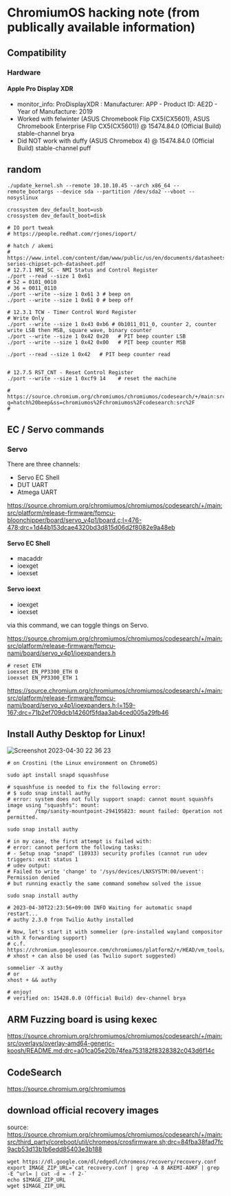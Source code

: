 # ChromiumOS hacking note (from publically available information)

## Compatibility
### Hardware
#### Apple Pro Display XDR
- monitor_info: ProDisplayXDR : Manufacturer: APP - Product ID: AE2D - Year of Manufacture: 2019
- Worked with felwinter (ASUS Chromebook Flip CX5(CX5601), ASUS Chromebook Enterprise Flip CX5(CX5601)) @ 15474.84.0 (Official Build) stable-channel brya
- Did NOT work with duffy (ASUS Chromebox 4) @ 15474.84.0 (Official Build) stable-channel puff

## random
```
./update_kernel.sh --remote 10.10.10.45 --arch x86_64 --remote_bootargs --device sda --partition /dev/sda2 --vboot --nosyslinux

crossystem dev_default_boot=usb
crossystem dev_default_boot=disk

# IO port tweak
# https://people.redhat.com/rjones/ioport/

# hatch / akemi
# https://www.intel.com/content/dam/www/public/us/en/documents/datasheets/9-series-chipset-pch-datasheet.pdf
# 12.7.1 NMI_SC - NMI Status and Control Register
./port --read --size 1 0x61
# 52 = 0101_0010
# 36 = 0011_0110
./port --write --size 1 0x61 3 # beep on
./port --write --size 1 0x61 0 # beep off

# 12.3.1 TCW - Timer Control Word Register
# Write Only
./port --write --size 1 0x43 0xb6 # 0b1011_011_0, counter 2, counter write LSB then MSB, square wave, binary counter
./port --write --size 1 0x42 0x20   # PIT beep counter LSB
./port --write --size 1 0x42 0x00   # PIT beep counter MSB

./port --read --size 1 0x42   # PIT beep counter read


# 12.7.5 RST_CNT - Reset Control Register
./port --write --size 1 0xcf9 14    # reset the machine

# https://source.chromium.org/chromiumos/chromiumos/codesearch/+/main:src/platform/depthcharge/src/board/hatch/board.c;l=134?q=hatch%20beep&ss=chromiumos%2Fchromiumos%2Fcodesearch:src%2F
# 

```

## EC / Servo commands

### Servo

There are three channels:
- Servo EC Shell
- DUT UART
- Atmega UART

https://source.chromium.org/chromiumos/chromiumos/codesearch/+/main:src/platform/release-firmware/fpmcu-bloonchipper/board/servo_v4p1/board.c;l=476-478;drc=1d44b153dcae4320bd3d815d06d2f8082e9a48eb

#### Servo EC Shell
- macaddr
- ioexget
- ioexset

#### Servo ioext
- ioexget
- ioexset

via this command, we can toggle things on Servo.

https://source.chromium.org/chromiumos/chromiumos/codesearch/+/main:src/platform/release-firmware/fpmcu-nami/board/servo_v4p1/ioexpanders.h

```
# reset ETH
ioexset EN_PP3300_ETH 0
ioexset EN_PP3300_ETH 1
```
https://source.chromium.org/chromiumos/chromiumos/codesearch/+/main:src/platform/release-firmware/fpmcu-nami/board/servo_v4p1/ioexpanders.h;l=159-167;drc=71b2ef709dcb14260f5fdaa3ab4ced005a29fb46



## Install Authy Desktop for Linux!

![Screenshot 2023-04-30 22 36 23](https://user-images.githubusercontent.com/10512779/235356396-30449e9c-971a-47ce-9913-599b6a78439f.png)

```
# on Crostini (the Linux environment on ChromeOS)

sudo apt install snapd squashfuse

# squashfuse is needed to fix the following error:
# $ sudo snap install authy
# error: system does not fully support snapd: cannot mount squashfs image using "squashfs": mount:
#        /tmp/sanity-mountpoint-294195823: mount failed: Operation not permitted.

sudo snap install authy

# in my case, the first attempt is failed with:
# error: cannot perform the following tasks:
# - Setup snap "snapd" (18933) security profiles (cannot run udev triggers: exit status 1
# udev output:
# Failed to write 'change' to '/sys/devices/LNXSYSTM:00/uevent': Permission denied
# but running exactly the same command somehow solved the issue

sudo snap install authy

# 2023-04-30T22:23:56+09:00 INFO Waiting for automatic snapd restart...
# authy 2.3.0 from Twilio Authy installed

# Now, let's start it with sommelier (pre-installed wayland compositor with X forwarding support)
# c.f. https://chromium.googlesource.com/chromiumos/platform2/+/HEAD/vm_tools/sommelier/README.md
# xhost + can also be used (as Twilio suport suggested)

sommelier -X authy
# or
xhost + && authy

# enjoy!
# verified on: 15428.0.0 (Official Build) dev-channel brya
```

## ARM Fuzzing board is using kexec
https://source.chromium.org/chromiumos/chromiumos/codesearch/+/main:src/overlays/overlay-amd64-generic-koosh/README.md;drc=a01ca05e20b74fea753182f8328382c043d6f14c

## CodeSearch
https://source.chromium.org/chromiumos

## download official recovery images
source: https://source.chromium.org/chromiumos/chromiumos/codesearch/+/main:src/third_party/coreboot/util/chromeos/crosfirmware.sh;drc=84fba38fad7fc9acb53d13b1b6edd85403e3b188
```
wget https://dl.google.com/dl/edgedl/chromeos/recovery/recovery.conf
export IMAGE_ZIP_URL=`cat recovery.conf | grep -A 8 AKEMI-AOKF | grep -E ^url= | cut -d = -f 2-`
echo $IMAGE_ZIP_URL
wget $IMAGE_ZIP_URL
```
